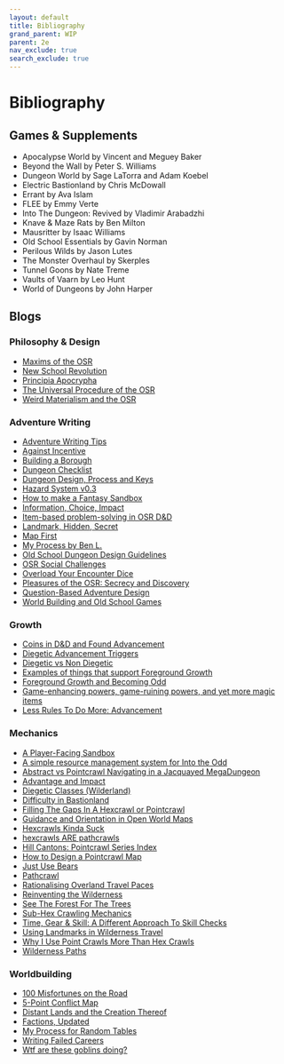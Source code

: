 ```yaml
---
layout: default
title: Bibliography
grand_parent: WIP
parent: 2e 
nav_exclude: true
search_exclude: true
---
```


# Bibliography

## Games & Supplements

- Apocalypse World by Vincent and Meguey Baker
- Beyond the Wall by Peter S. Williams
- Dungeon World by Sage LaTorra and Adam Koebel
- Electric Bastionland by Chris McDowall
- Errant by Ava Islam
- FLEE by Emmy Verte
- Into The Dungeon: Revived by Vladimir Arabadzhi
- Knave & Maze Rats by Ben Milton
- Mausritter by Isaac Williams
- Old School Essentials by Gavin Norman
- Perilous Wilds by Jason Lutes
- The Monster Overhaul by Skerples
- Tunnel Goons by Nate Treme
- Vaults of Vaarn by Leo Hunt
- World of Dungeons by John Harper

## Blogs

### Philosophy & Design

- [Maxims of the OSR](https://alldeadgenerations.blogspot.com/2023/08/maxims-of-osr.html)
- [New School Revolution](https://boneboxchant.wordpress.com/2019/12/21/nsr/)
- [Principia Apocrypha](https://lithyscaphe.blogspot.com/p/principia-apocrypha.html)
- [The Universal Procedure of the OSR](https://www.prismaticwasteland.com/blog/the-universal-procedure-of-the-osr)
- [Weird Materialism and the OSR](https://deepunderstone.wordpress.com/2019/11/23/weird-materialism-and-the-osr/)

### Adventure Writing

- [Adventure Writing Tips](http://throneofsalt.blogspot.com/2022/02/adventure-writing-tips.html)
- [Against Incentive](https://lukegearing.blot.im/against-incentive)
- [Building a Borough](https://www.youtube.com/watch?v=Dzxc8wQ57uI)
- [Dungeon Checklist](http://goblinpunch.blogspot.com/2016/01/dungeon-checklist.html)
- [Dungeon Design, Process and Keys](https://alldeadgenerations.blogspot.com/2022/12/dungeon-design-process-and-keys.html)
- [Hazard System v0.3](https://www.necropraxis.com/2017/11/22/hazard-system-v0-3/)
- [How to make a Fantasy Sandbox](https://batintheattic.blogspot.com/2009/08/how-to-make-fantasy-sandbox.html)
- [Information, Choice, Impact](https://www.bastionland.com/2018/09/the-ici-doctrine-information-choice.html)
- [Item-based problem-solving in OSR D&D](http://udan-adan.blogspot.com/2018/02/when-all-you-have-is-hammer-item-based.html)
- [Landmark, Hidden, Secret](https://diyanddragons.blogspot.com/2019/10/landmark-hidden-secret.html)
- [Map First](https://lukegearing.blot.im/techniques-to-write-adventures#map-first)
- [My Process by Ben L.](https://maziriansgarden.blogspot.com/2022/10/my-process.html)
- [Old School Dungeon Design Guidelines](https://grognardia.blogspot.com/2009/02/old-school-dungeon-design-guidelines.html)
- [OSR Social Challenges](https://slightadjustments.blogspot.com/2020/04/osr-social-challenges.html)
- [Overload Your Encounter Dice](https://meanderingbanter.blogspot.com/2018/10/OVERLOAD-YOUR-ENCOUNTER-DICE.html)
- [Pleasures of the OSR: Secrecy and Discovery](https://maziriansgarden.blogspot.com/2019/04/pleasures-of-osr-secrecy-and-discovery.html)
- [Question-Based Adventure Design](https://www.mindstormpress.com/question-based-adventure-design)
- [World Building and Old School Games](https://maziriansgarden.blogspot.com/2017/12/world-building-and-old-school-games.html)

### Growth

- [Coins in D&D and Found Advancement](https://lichvanwinkle.blogspot.com/2021/11/coins-in-d-and-found-advancement.html)
- [Diegetic Advancement Triggers](https://dreamingdragonslayer.wordpress.com/2020/06/13/diegetic-advancement-triggers/)
- [Diegetic vs Non Diegetic](https://cavegirlgames.blogspot.com/2019/09/terminology-diegetic-vs-non-diegetic.html)
- [Examples of things that support Foreground Growth](https://mhuthulan.mediumquality.uk/2021/11/28/examples-of-things-that-cause-foreground-growth/)
- [Foreground Growth and Becoming Odd](https://www.bastionland.com/2016/05/foreground-growth-and-becoming-odd.html)
- [Game-enhancing powers, game-ruining powers, and yet more magic items](https://udan-adan.blogspot.com/2021/10/game-enhancing-powers-game-ruining.html)
- [Less Rules To Do More: Advancement](https://aboleth-overlords.com/2020/09/19/less-rules-to-do-more-advancement/)

### Mechanics

- [A Player-Facing Sandbox](https://pointlessmonument.blot.im/a-player-facing-sandbox-part-1-the-map)
- [A simple resource management system for Into the Odd](https://blog.thesconesalone.com/2018/07/a-simple-resource-management-system.html)
- [Abstract vs Pointcrawl Navigating in a Jacquayed MegaDungeon](https://gundobadgames.blogspot.com/2020/10/abstract-vs-pointcrawl-navigating-in.html)
- [Advantage and Impact](https://dreamingdragonslayer.wordpress.com/2020/03/28/advantage-and-impact/)
- [Diegetic Classes (Wilderland)](https://riseupcomus.blogspot.com/2020/11/diegetic-classes-wilderland.html)
- [Difficulty in Bastionland](https://www.bastionland.com/2020/03/difficulty-in-bastionland.html)
- [Filling The Gaps In A Hexcrawl or Pointcrawl](https://dicegoblin.blog/the-things-we-find-along-the-way-filling-the-gaps-in-a-hexcrawl-or-pointcrawl)
- [Guidance and Orientation in Open World Maps](https://iuliu-cosmin-oniscu.medium.com/guidance-and-orientation-in-open-world-maps-c7ff78a12a05)
- [Hexcrawls Kinda Suck](https://goblinpunch.blogspot.com/2024/01/hexcrawls-kinda-suck.html)
- [hexcrawls ARE pathcrawls](https://permacrandam.blogspot.com/2022/09/hexcrawls-are-pathcrawls.html)
- [Hill Cantons: Pointcrawl Series Index](http://hillcantons.blogspot.com/2014/11/pointcrawl-series-index.html)
- [How to Design a Pointcrawl Map](https://www.youtube.com/watch?v=4Yi0EnZATng)
- [Just Use Bears](https://talesofthegrotesqueanddungeonesque.blogspot.com/2016/08/just-use-bears.html)
- [Pathcrawl](http://detectmagic.blogspot.com/2014/04/pathcrawl.html)
- [Rationalising Overland Travel Paces](https://retiredadventurer.blogspot.com/2019/07/rationalising-overland-travel-paces.html)
- [Reinventing the Wilderness](https://sachagoat.blot.im/re-inventing-the-wilderness-part-1-introduction)
- [See The Forest For The Trees](https://blog.d4caltrops.com/2019/04/see-forest-for-trees.html)
- [Sub-Hex Crawling Mechanics](https://diyanddragons.blogspot.com/2018/02/sub-hex-crawling-mechanics-part-1.html)
- [Time, Gear & Skill: A Different Approach To Skill Checks](https://dicegoblin.blog/time-gear-skill-a-different-approach-to-skill-checks)
- [Using Landmarks in Wilderness Travel](https://maziriansgarden.blogspot.com/2021/08/using-landmarks-in-wilderness-travel.html)
- [Why I Use Point Crawls More Than Hex Crawls](https://silverarmpress.com/why-i-use-point-crawls-more-than-hex-crawls/)
- [Wilderness Paths](https://blog.trilemma.com/2021/08/wilderness-paths.html)

### Worldbuilding

- [100 Misfortunes on the Road](https://wizardthieffighter.blogspot.com/2018/02/ultraviolet-grasslands-100-misfortunes.html)
- [5-Point Conflict Map](https://chaosgrenade.com/5-point-conflict-map)
- [Distant Lands and the Creation Thereof](https://crateredland.blogspot.com/2019/06/distant-lands-and-creation-thereof.html)
- [Factions, Updated](https://xenio.bearblog.dev/factions-updated/)
- [My Process for Random Tables](https://blog.d4caltrops.com/2022/05/table-talk-my-process-for-random-tables.html)
- [Writing Failed Careers](https://www.youtube.com/watch?v=jS51XkA9-_k)
- [Wtf are these goblins doing?](https://goblinpunch.blogspot.com/2013/05/wtf-are-those-goblins-doing.html)
